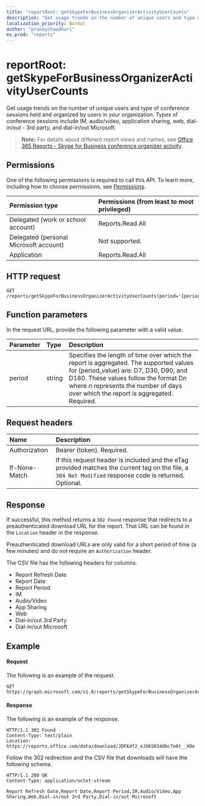 ```yaml
---
title: "reportRoot: getSkypeForBusinessOrganizerActivityUserCounts"
description: "Get usage trends on the number of unique users and type of conference sessions held and organized by users in your organization. Types of conference sessions include IM, audio/video, application sharing, web, dial-in/out - 3rd party, and dial-in/out Microsoft."
localization_priority: Normal
author: "pranoychaudhuri"
ms.prod: "reports"
---
```


# reportRoot: getSkypeForBusinessOrganizerActivityUserCounts

Get usage trends on the number of unique users and type of conference sessions held and organized by users in your organization. Types of conference sessions include IM, audio/video, application sharing, web, dial-in/out - 3rd party, and dial-in/out Microsoft.

> **Note:** For details about different report views and names, see [Office 365 Reports - Skype for Business conference organizer activity](https://support.office.com/client/Skype-for-Business-Online-conference-organized-activity-03a255d4-0e1d-4b24-b73d-7a62fae36254).

## Permissions

One of the following permissions is required to call this API. To learn more, including how to choose permissions, see [Permissions](/graph/permissions-reference).

| Permission type                        | Permissions (from least to most privileged) |
| :------------------------------------- | :--------------------------------------- |
| Delegated (work or school account)     | Reports.Read.All                         |
| Delegated (personal Microsoft account) | Not supported.                           |
| Application                            | Reports.Read.All                         |

## HTTP request

<!-- { "blockType": "ignored" } --> 

```http
GET /reports/getSkypeForBusinessOrganizerActivityUserCounts(period='{period_value}')
```

## Function parameters

In the request URL, provide the following parameter with a valid value.

| Parameter | Type   | Description                              |
| :-------- | :----- | :--------------------------------------- |
| period    | string | Specifies the length of time over which the report is aggregated. The supported values for {period_value} are: D7, D30, D90, and D180. These values follow the format D*n* where *n* represents the number of days over which the report is aggregated. Required. |

## Request headers

| Name          | Description                              |
| :------------ | :--------------------------------------- |
| Authorization | Bearer {token}. Required.                |
| If-None-Match | If this request header is included and the eTag provided matches the current tag on the file, a `304 Not Modified` response code is returned. Optional. |

## Response

If successful, this method returns a `302 Found` response that redirects to a preauthenticated download URL for the report. That URL can be found in the `Location` header in the response.

Preauthenticated download URLs are only valid for a short period of time (a few minutes) and do not require an `Authorization` header.

The CSV file has the following headers for columns.

- Report Refresh Date
- Report Date
- Report Period
- IM
- Audio/Video
- App Sharing
- Web
- Dial-in/out 3rd Party
- Dial-in/out Microsoft

## Example

#### Request

The following is an example of the request.

<!--{
  "blockType": "request",
  "isComposable": true,
  "name": "reportroot_getskypeforbusinessorganizeractivityusercounts"
}-->

```http
GET https://graph.microsoft.com/v1.0/reports/getSkypeForBusinessOrganizerActivityUserCounts(period='D7')
```

#### Response

The following is an example of the response.

<!-- {
  "blockType": "response",
  "truncated": true,
  "@odata.type": "microsoft.graph.report"
} -->

```http
HTTP/1.1 302 Found
Content-Type: text/plain
Location: https://reports.office.com/data/download/JDFKdf2_eJXKS034dbc7e0t__XDe
```

Follow the 302 redirection and the CSV file that downloads will have the following schema.

<!-- { "blockType": "ignored" } --> 

```http
HTTP/1.1 200 OK
Content-Type: application/octet-stream

Report Refresh Date,Report Date,Report Period,IM,Audio/Video,App Sharing,Web,Dial-in/out 3rd Party,Dial-in/out Microsoft
```

